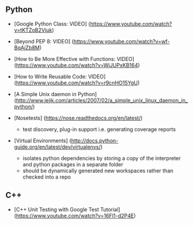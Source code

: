 ## Python
- [Google Python Class: VIDEO] (https://www.youtube.com/watch?v=tKTZoB2Vjuk)

- [Beyond PEP 8: VIDEO] (https://www.youtube.com/watch?v=wf-BqAjZb8M)

- [How to Be More Effective with Functions: VIDEO] (https://www.youtube.com/watch?v=WjJUPxKB164)

- [How to Write Reusable Code: VIDEO] (https://www.youtube.com/watch?v=r9cnHO15YgU)

- [A Simple Unix daemon in Python] (http://www.jejik.com/articles/2007/02/a_simple_unix_linux_daemon_in_python/)

- [Nosetests] (https://nose.readthedocs.org/en/latest/)
    * test discovery, plug-in support i.e. generating coverage reports

- [Virtual Environments] (http://docs.python-guide.org/en/latest/dev/virtualenvs/)
    * isolates python dependencies by storing a copy of the interpreter and python packages in a separate folder
    * should be dynamically generated new workspaces rather than checked into a repo

## C++
- [C++ Unit Testing with Google Test Tutorial] (https://www.youtube.com/watch?v=16FI1-d2P4E)
